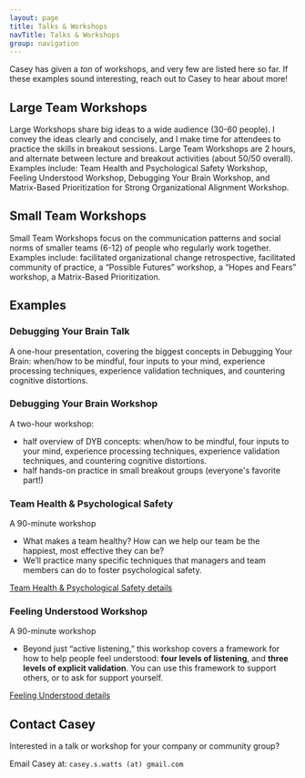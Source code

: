 ```yaml
---
layout: page
title: Talks & Workshops
navTitle: Talks & Workshops
group: navigation
---
```


Casey has given a _ton_ of workshops, and very few are listed here so far. If these examples sound interesting, reach out to Casey to hear about more!

## Large Team Workshops

Large Workshops share big ideas to a wide audience (30-60 people). I convey the ideas clearly and concisely, and I make time for attendees to practice the skills in breakout sessions. Large Team Workshops are 2 hours, and alternate between lecture and breakout activities (about 50/50 overall). Examples include: Team Health and Psychological Safety Workshop, Feeling Understood Workshop, Debugging Your Brain Workshop, and Matrix-Based Prioritization for Strong Organizational Alignment Workshop.

## Small Team Workshops

Small Team Workshops focus on the communication patterns and social norms of smaller teams (6-12) of people who regularly work together. Examples include: facilitated organizational change retrospective, facilitated community of practice, a “Possible Futures” workshop, a “Hopes and Fears” workshop, a Matrix-Based Prioritization.</p>

## Examples

### Debugging Your Brain Talk

A one-hour presentation, covering the biggest concepts in Debugging Your Brain: when/how to be mindful, four inputs to your mind, experience processing techniques, experience validation techniques, and countering cognitive distortions.

<!-- [Debugging Your Brain Talk details](/talks-and-workshops/debugging-your-brain-talk) -->

### Debugging Your Brain Workshop

A two-hour workshop:

- half overview of DYB concepts: when/how to be mindful, four inputs to your mind, experience processing techniques, experience validation techniques, and countering cognitive distortions.
- half hands-on practice in small breakout groups (everyone's favorite part!)
<!-- [Debugging Your Brain Workshop details](/talks-and-workshops/debugging-your-brain-workshop) -->

### Team Health & Psychological Safety

A 90-minute workshop

- What makes a team healthy? How can we help our team be the happiest, most effective they can be?
- We’ll practice many specific techniques that managers and team members can do to foster psychological safety.

[Team Health & Psychological Safety details](/talks-and-workshops/team-health)

### Feeling Understood Workshop

A 90-minute workshop

- Beyond just “active listening,” this workshop covers a framework for how to help people feel understood: **four levels of listening**, and **three levels of explicit validation**. You can use this framework to support others, or to ask for support yourself.

[Feeling Understood details](/talks-and-workshops/feeling-understood)

## Contact Casey

Interested in a talk or workshop for your company or community group?

Email Casey at: `casey.s.watts (at) gmail.com`
